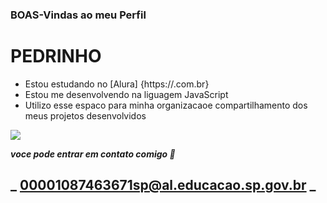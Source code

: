 ### BOAS-Vindas ao meu Perfil
 
# PEDRINHO

- Estou estudando no [Alura] {https://.com.br}
- Estou me desenvolvendo na liguagem JavaScript
- Utilizo esse espaco para minha organizacaoe compartilhamento dos meus projetos desenvolvidos

![](https://media1.tenor.com/m/mCiM7CmGGI4AAAAC/naruto.gif)
  
***voce pode entrar em contato comigo 📧***

## _ 00001087463671sp@al.educacao.sp.gov.br _
